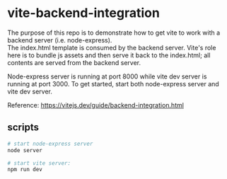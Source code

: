 # vite-backend-integration

The purpose of this repo is to demonstrate how to get vite to work with a backend server (i.e. node-express).  
The index.html template is consumed by the backend server. Vite's role here is to bundle js assets and then serve it back to the index.html; all contents are served from the backend server.

Node-express server is running at port 8000 while vite dev server is running at port 3000. To get started, start both node-express server and vite dev server.

Reference: https://vitejs.dev/guide/backend-integration.html

## scripts

```bash
# start node-express server
node server
```

```bash
# start vite server:
npm run dev
```
